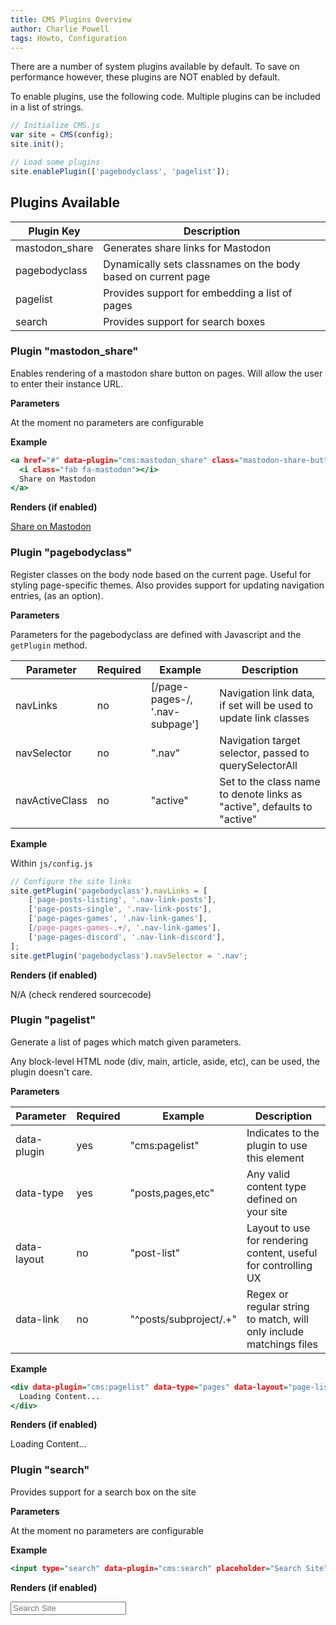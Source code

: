 ```yaml
---
title: CMS Plugins Overview
author: Charlie Powell
tags: Howto, Configuration
---
```


There are a number of system plugins available by default.  To save on performance however, these plugins are NOT enabled by default.

To enable plugins, use the following code.  Multiple plugins can be included in a list of strings.

```.js
// Initialize CMS.js
var site = CMS(config);
site.init();

// Load some plugins
site.enablePlugin(['pagebodyclass', 'pagelist']);
```


## Plugins Available

| Plugin Key     | Description                                                   |
|----------------|---------------------------------------------------------------|
| mastodon_share | Generates share links for Mastodon                            |
| pagebodyclass  | Dynamically sets classnames on the body based on current page |
| pagelist       | Provides support for embedding a list of pages                |
| search         | Provides support for search boxes                             |



### Plugin "mastodon_share"

Enables rendering of a mastodon share button on pages.  Will allow the user to enter their instance URL.

**Parameters**

At the moment no parameters are configurable

**Example**

```.html
<a href="#" data-plugin="cms:mastodon_share" class="mastodon-share-button">
  <i class="fab fa-mastodon"></i>
  Share on Mastodon
</a>
```

**Renders (if enabled)**

<a href="#" data-plugin="cms:mastodon_share" class="mastodon-share-button">
  <i class="fab fa-mastodon"></i>
  Share on Mastodon
</a>



### Plugin "pagebodyclass"

Register classes on the body node based on the current page.  Useful for styling page-specific themes.
Also provides support for updating navigation entries, (as an option).

**Parameters**

Parameters for the pagebodyclass are defined with Javascript and the `getPlugin` method.

| Parameter      | Required | Example                         | Description                                                             |
|----------------|----------|---------------------------------|-------------------------------------------------------------------------|
| navLinks       | no       | [/page-pages-/, '.nav-subpage'] | Navigation link data, if set will be used to update link classes        |
| navSelector    | no       | ".nav"                          | Navigation target selector, passed to querySelectorAll                  |
| navActiveClass | no       | "active"                        | Set to the class name to denote links as "active", defaults to "active" |

**Example**

Within `js/config.js`

```.js
// Configure the site links
site.getPlugin('pagebodyclass').navLinks = [
	['page-posts-listing', '.nav-link-posts'],
	['page-posts-single', '.nav-link-posts'],
	['page-pages-games', '.nav-link-games'],
	[/page-pages-games-.+/, '.nav-link-games'],
	['page-pages-discord', '.nav-link-discord'],
];
site.getPlugin('pagebodyclass').navSelector = '.nav';
```

**Renders (if enabled)**

N/A (check rendered sourcecode)



### Plugin "pagelist"

Generate a list of pages which match given parameters.

Any block-level HTML node (div, main, article, aside, etc), can be used, the plugin doesn't care.

**Parameters**

| Parameter   | Required | Example                | Description                                                         |
|-------------|----------|------------------------|---------------------------------------------------------------------|
| data-plugin | yes      | "cms:pagelist"         | Indicates to the plugin to use this element                         |
| data-type   | yes      | "posts,pages,etc"      | Any valid content type defined on your site                         |
| data-layout | no       | "post-list"            | Layout to use for rendering content, useful for controlling UX      |
| data-link   | no       | "^posts/subproject/.+" | Regex or regular string to match, will only include matchings files |

**Example**

```.html
<div data-plugin="cms:pagelist" data-type="pages" data-layout="page-list" data-link="pages/games/">
  Loading Content...
</div>
```
**Renders (if enabled)**

<div data-plugin="cms:pagelist" data-type="pages" data-layout="page-list" data-link="pages/games/">Loading Content...</div>



### Plugin "search"

Provides support for a search box on the site

**Parameters**

At the moment no parameters are configurable

**Example**

```.html
<input type="search" data-plugin="cms:search" placeholder="Search Site"/>
```
**Renders (if enabled)**

<input type="search" data-plugin="cms:search" placeholder="Search Site"/>